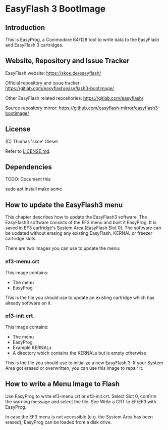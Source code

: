 # EasyFlash 3 BootImage

## Introduction

This is EasyProg, a Commodore 64/128 tool to write data to the EasyFlash and
EasyFlash 3 cartridges.

## Website, Repository and Issue Tracker

EasyFlash website: https://skoe.de/easyflash/

Official repository and issue tracker:
https://gitlab.com/easyflash/easyflash3-bootimage/

Other EasyFlash related repositories:
https://gitlab.com/easyflash/

Source repository mirror:
https://github.com/easyflash-mirror/easyflash3-bootimage/

## License

(C) Thomas 'skoe' Giesel

Refer to [LICENSE.md](./LICENSE.md).

## Dependencies

TODO: Document this

sudo apt install make acme

## How to update the EasyFlash3 menu

This chapter describes how to update the EasyFlash3 software. The EasyFlash3
software consists of the EF3 menu and built it EasyProg. It is saved in EF3
cartridge's System Area (EasyFlash Slot 0). The software can be updated
without erasing any existing EasyFlash, KERNAL or freezer cartridge slots.

There are two images you can use to update the menu:

### ef3-menu.crt

This image contains:

- The menu
- EasyProg

This is the file you should use to update an existing cartridge which has
already software on it.

### ef3-init.crt

This image contains:

- The menu
- EasyProg
- Example KERNALs
- A directory which contains the KERNALs but is empty otherwise

This is the file you should use to initialize a new EasyFlash 3. If your
System Area got erased or overwritten, you can use this image to repair it.

## How to write a Menu Image to Flash

Use EasyProg to write ef3-menu.crt or ef3-init.crt. Select Slot 0, confirm the
warning message and select the file. See Write a CRT to EF/EF3 with EasyProg.

In case the EF3 menu is not accessible (e.g. the System Area has been erased),
EasyProg can be loaded from a disk drive.
